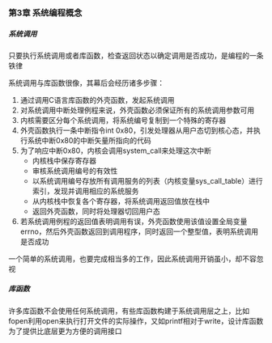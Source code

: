 ### 第3章 系统编程概念

##### 系统调用

只要执行系统调用或者库函数，检查返回状态以确定调用是否成功，是编程的一条铁律

系统调用与库函数很像，其幕后会经历诸多步骤：

1. 通过调用C语言库函数的外壳函数，发起系统调用
2. 对系统调用中断处理例程来说，外壳函数必须保证所有的系统调用参数可用
3. 内核需要区分每个系统调用，将系统编号复制到一个特殊的寄存器
4. 外壳函数执行一条中断指令int 0x80，引发处理器从用户态切到核心态，并执行系统中断0x80的中断矢量所指向的代码
5. 为了响应中断0x80，内核会调用system_call来处理这次中断
   * 内核栈中保存寄存器
   * 审核系统调用编号的有效性
   * 以系统调用编号存放所有调用服务的列表（内核变量sys_call_table）进行索引，发现并调用相应的系统服务
   * 从内核栈中恢复各个寄存器，将系统调用返回值放在栈中
   * 返回外壳函数，同时将处理器切回用户态
6. 若系统调用例程的返回值表明调用有误，外壳函数使用该值设置全局变量errno，然后外壳函数返回到调用程序，同时返回一个整型值，表明系统调用是否成功

一个简单的系统调用，也要完成相当多的工作，因此系统调用开销虽小，却不容忽视

##### 库函数

许多库函数不会使用任何系统调用，有些库函数构建于系统调用层之上，比如fopen利用open来执行打开文件的实际操作，又如printf相对于write，设计库函数为了提供比底层更为方便的调用接口

